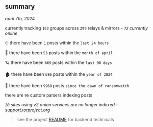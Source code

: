 
## summary
_april 7th, 2024_

currently tracking `163` groups across `299` relays & mirrors - _`72` currently online_

⏲ there have been `1` posts within the `last 24 hours`

🦈 there have been `53` posts within the `month of april`

🪐 there have been `669` posts within the `last 90 days`

🏚 there have been `686` posts within the `year of 2024`

🦕 there have been `9968` posts `since the dawn of ransomwatch`

there are `96` custom parsers indexing posts

_`20` sites using v2 onion services are no longer indexed - [support.torproject.org](https://support.torproject.org/onionservices/v2-deprecation/)_

> see the project [README](https://github.com/joshhighet/ransomwatch#ransomwatch--) for backend technicals
